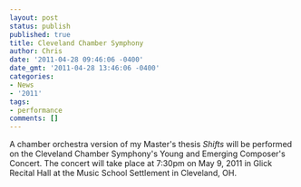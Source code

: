 ```yaml
---
layout: post
status: publish
published: true
title: Cleveland Chamber Symphony
author: Chris
date: '2011-04-28 09:46:06 -0400'
date_gmt: '2011-04-28 13:46:06 -0400'
categories:
- News
- '2011'
tags:
- performance
comments: []
---
```

A chamber orchestra version of my Master's thesis *Shifts* will be performed on the Cleveland Chamber Symphony's Young and Emerging Composer's Concert. The concert will take place at 7:30pm on May 9, 2011 in Glick Recital Hall at the Music School Settlement in Cleveland, OH.
